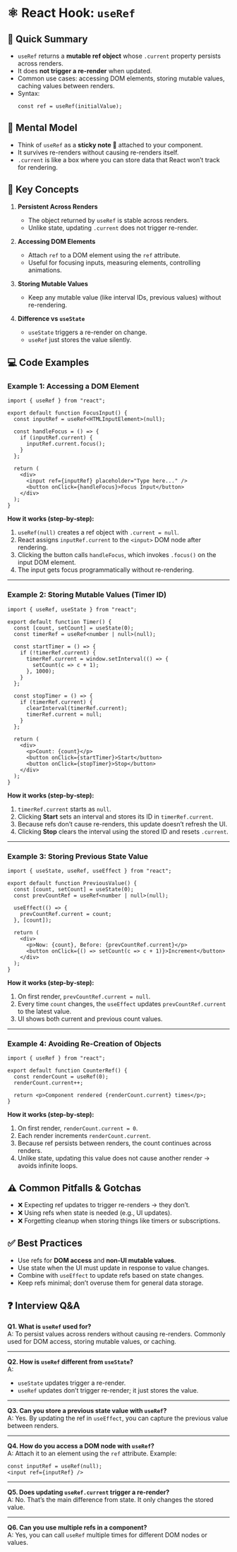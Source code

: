 # ⚛️ React Hook: `useRef`

## 📖 Quick Summary
- `useRef` returns a **mutable ref object** whose `.current` property persists across renders.  
- It does **not trigger a re-render** when updated.  
- Common use cases: accessing DOM elements, storing mutable values, caching values between renders.  
- Syntax:  
  ```tsx
  const ref = useRef(initialValue);
  ```

## 🧠 Mental Model
- Think of `useRef` as a **sticky note 📝** attached to your component.  
- It survives re-renders without causing re-renders itself.  
- `.current` is like a box where you can store data that React won’t track for rendering.

## 🔑 Key Concepts
1. **Persistent Across Renders**
   - The object returned by `useRef` is stable across renders.  
   - Unlike state, updating `.current` does not trigger re-render.

2. **Accessing DOM Elements**
   - Attach `ref` to a DOM element using the `ref` attribute.  
   - Useful for focusing inputs, measuring elements, controlling animations.

3. **Storing Mutable Values**
   - Keep any mutable value (like interval IDs, previous values) without re-rendering.  

4. **Difference vs `useState`**
   - `useState` triggers a re-render on change.  
   - `useRef` just stores the value silently.

## 💻 Code Examples

### Example 1: Accessing a DOM Element
```tsx
import { useRef } from "react";

export default function FocusInput() {
  const inputRef = useRef<HTMLInputElement>(null);

  const handleFocus = () => {
    if (inputRef.current) {
      inputRef.current.focus();
    }
  };

  return (
    <div>
      <input ref={inputRef} placeholder="Type here..." />
      <button onClick={handleFocus}>Focus Input</button>
    </div>
  );
}
```
**How it works (step‑by‑step):**
1) `useRef(null)` creates a ref object with `.current = null`.  
2) React assigns `inputRef.current` to the `<input>` DOM node after rendering.  
3) Clicking the button calls `handleFocus`, which invokes `.focus()` on the input DOM element.  
4) The input gets focus programmatically without re-rendering.

---

### Example 2: Storing Mutable Values (Timer ID)
```tsx
import { useRef, useState } from "react";

export default function Timer() {
  const [count, setCount] = useState(0);
  const timerRef = useRef<number | null>(null);

  const startTimer = () => {
    if (!timerRef.current) {
      timerRef.current = window.setInterval(() => {
        setCount(c => c + 1);
      }, 1000);
    }
  };

  const stopTimer = () => {
    if (timerRef.current) {
      clearInterval(timerRef.current);
      timerRef.current = null;
    }
  };

  return (
    <div>
      <p>Count: {count}</p>
      <button onClick={startTimer}>Start</button>
      <button onClick={stopTimer}>Stop</button>
    </div>
  );
}
```
**How it works (step‑by‑step):**
1) `timerRef.current` starts as `null`.  
2) Clicking **Start** sets an interval and stores its ID in `timerRef.current`.  
3) Because refs don’t cause re-renders, this update doesn’t refresh the UI.  
4) Clicking **Stop** clears the interval using the stored ID and resets `.current`.  

---

### Example 3: Storing Previous State Value
```tsx
import { useState, useRef, useEffect } from "react";

export default function PreviousValue() {
  const [count, setCount] = useState(0);
  const prevCountRef = useRef<number | null>(null);

  useEffect(() => {
    prevCountRef.current = count;
  }, [count]);

  return (
    <div>
      <p>Now: {count}, Before: {prevCountRef.current}</p>
      <button onClick={() => setCount(c => c + 1)}>Increment</button>
    </div>
  );
}
```
**How it works (step‑by‑step):**
1) On first render, `prevCountRef.current = null`.  
2) Every time `count` changes, the `useEffect` updates `prevCountRef.current` to the latest value.  
3) UI shows both current and previous count values.  

---

### Example 4: Avoiding Re-Creation of Objects
```tsx
import { useRef } from "react";

export default function CounterRef() {
  const renderCount = useRef(0);
  renderCount.current++;

  return <p>Component rendered {renderCount.current} times</p>;
}
```
**How it works (step‑by‑step):**
1) On first render, `renderCount.current = 0`.  
2) Each render increments `renderCount.current`.  
3) Because ref persists between renders, the count continues across renders.  
4) Unlike state, updating this value does not cause another render → avoids infinite loops.

## ⚠️ Common Pitfalls & Gotchas
- ❌ Expecting ref updates to trigger re-renders → they don’t.  
- ❌ Using refs when state is needed (e.g., UI updates).  
- ❌ Forgetting cleanup when storing things like timers or subscriptions.  

## ✅ Best Practices
- Use refs for **DOM access** and **non-UI mutable values**.  
- Use state when the UI must update in response to value changes.  
- Combine with `useEffect` to update refs based on state changes.  
- Keep refs minimal; don’t overuse them for general data storage.  

## ❓ Interview Q&A

**Q1. What is `useRef` used for?**  
A: To persist values across renders without causing re-renders. Commonly used for DOM access, storing mutable values, or caching.

---

**Q2. How is `useRef` different from `useState`?**  
A:  
- `useState` updates trigger a re-render.  
- `useRef` updates don’t trigger re-render; it just stores the value.  

---

**Q3. Can you store a previous state value with `useRef`?**  
A: Yes. By updating the ref in `useEffect`, you can capture the previous value between renders.

---

**Q4. How do you access a DOM node with `useRef`?**  
A: Attach it to an element using the `ref` attribute. Example:  
```tsx
const inputRef = useRef(null);
<input ref={inputRef} />
```  

---

**Q5. Does updating `useRef.current` trigger a re-render?**  
A: No. That’s the main difference from state. It only changes the stored value.

---

**Q6. Can you use multiple refs in a component?**  
A: Yes, you can call `useRef` multiple times for different DOM nodes or values.
